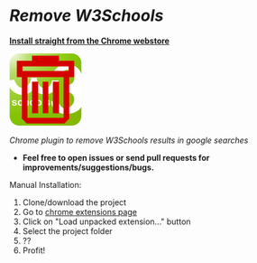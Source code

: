 *Remove W3Schools*
=====
**[Install straight from the Chrome webstore](https://chrome.google.com/webstore/detail/remove-w3schools/gohnadkcefpdhblajddfnhapimpdjkje)**

![Remove W3Schools logo](https://github.com/GMaiolo/remove-w3schools/blob/master/images/icon128.png)

_Chrome plugin to remove W3Schools results in google searches_

+ **Feel free to open issues or send pull requests for improvements/suggestions/bugs.**

Manual Installation: 

1. Clone/download the project
2. Go to [chrome extensions page](chrome://extensions/)
3. Click on "Load unpacked extension..." button
4. Select the project folder
5. ??
6. Profit!
